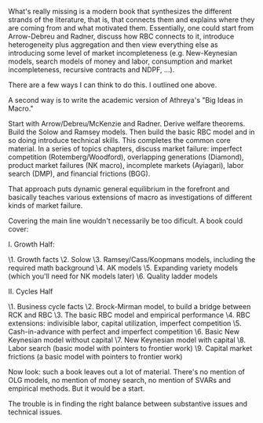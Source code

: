 What's really missing is a modern book that synthesizes the different strands of the literature, that is, that connects them and explains where they are coming from and what motivated them. Essentially, one could start from Arrow-Debreu and Radner, discuss how RBC connects to it, introduce heterogeneity plus aggregation and then view everything else as introducing some level of market incompleteness (e.g. New-Keynesian models, search models of money and labor, consumption and market incompleteness, recursive contracts and NDPF, ...).



There are a few ways I can think to do this. I outlined one above.

A second way is to write the academic version of Athreya's "Big Ideas in Macro." 

Start with Arrow/Debreu/McKenzie and Radner. Derive welfare theorems. Build the Solow and Ramsey models. Then build the basic RBC model and in so doing introduce technical skills. This completes the common core material. In a series of topics chapters, discuss market failure: imperfect competition (Rotemberg/Woodford), overlapping generations (Diamond), product market failures (NK macro), incomplete markets (Ayiagari), labor search (DMP), and financial frictions (BGG).

That approach puts dynamic general equilibrium in the forefront and basically teaches various extensions of macro as investigations of different kinds of market failure.



Covering the main line wouldn't necessarily be too dificult. A book could cover:

I. Growth Half:

\1. Growth facts
\2. Solow
\3. Ramsey/Cass/Koopmans models, including the required math background
\4. AK models
\5. Expanding variety models (which you'll need for NK models later)
\6. Quality ladder models

II. Cycles Half

\1. Business cycle facts
\2. Brock-Mirman model, to build a bridge between RCK and RBC
\3. The basic RBC model and empirical performance
\4. RBC extensions: indivisible labor, capital utilization, imperfect competition
\5. Cash-in-advance with perfect and imperfect competition
\6. Basic New Keynesian model without capital
\7. New Keynesian model with capital
\8. Labor search (basic model with pointers to frontier work)
\9. Capital market frictions (a basic model with pointers to frontier work)

Now look: such a book leaves out a lot of material. There's no mention of OLG models, no mention of money search, no mention of SVARs and empirical methods. But it would be a start.

The trouble is in finding the right balance between substantive issues and technical issues.